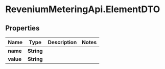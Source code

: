 # ReveniumMeteringApi.ElementDTO

## Properties
Name | Type | Description | Notes
------------ | ------------- | ------------- | -------------
**name** | **String** |  | 
**value** | **String** |  | 
